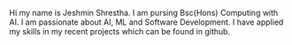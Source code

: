 
Hi my name is Jeshmin Shrestha. 
I am pursing Bsc(Hons) Computing with AI.
I am passionate about AI, ML and Software Development.
I have applied my skills in my recent projects which can be found in github.